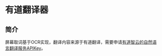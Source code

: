 # 有道翻译器

## 简介

屏幕取词基于OCR实现，翻译内容来源于有道翻译，需要申请[有道智云的自然语言翻译服务APIKey](http://ai.youdao.com/product-fanyi.s)。
